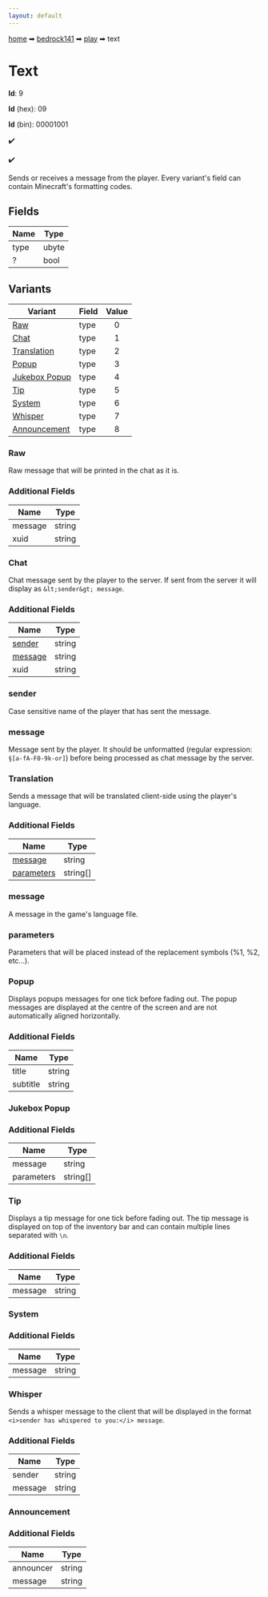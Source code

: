 ```yaml
---
layout: default
---
```


[home](/) ➡ [bedrock141](/protocol/bedrock141) ➡ [play](/protocol/bedrock141/play) ➡ text

# Text

**Id**: 9

**Id** (hex): 09

**Id** (bin): 00001001

✔️

✔️

Sends or receives a message from the player. Every variant's field can contain Minecraft's formatting codes.

## Fields

Name | Type
---|---
type | ubyte
? | bool

## Variants

Variant | Field | Value
---|---|:---:
[Raw](#raw) | type | 0
[Chat](#chat) | type | 1
[Translation](#translation) | type | 2
[Popup](#popup) | type | 3
[Jukebox Popup](#jukebox_popup) | type | 4
[Tip](#tip) | type | 5
[System](#system) | type | 6
[Whisper](#whisper) | type | 7
[Announcement](#announcement) | type | 8

### Raw

Raw message that will be printed in the chat as it is.

### Additional Fields

Name | Type
---|---
message | string
xuid | string

### Chat

Chat message sent by the player to the server. If sent from the server it will display as `&lt;sender&gt; message`.

### Additional Fields

Name | Type
---|---
[sender](#chat_sender) | string
[message](#chat_message) | string
xuid | string

### sender

Case sensitive name of the player that has sent the message.

### message

Message sent by the player. It should be unformatted (regular expression: `§[a-fA-F0-9k-or]`) before being processed as chat message by the server.

### Translation

Sends a message that will be translated client-side using the player's language.

### Additional Fields

Name | Type
---|---
[message](#translation_message) | string
[parameters](#translation_parameters) | string[]

### message

A message in the game's language file.

### parameters

Parameters that will be placed instead of the replacement symbols (%1, %2, etc...).

### Popup

Displays popups messages for one tick before fading out. The popup messages are displayed at the centre of the screen and are not automatically aligned horizontally.

### Additional Fields

Name | Type
---|---
title | string
subtitle | string

### Jukebox Popup

### Additional Fields

Name | Type
---|---
message | string
parameters | string[]

### Tip

Displays a tip message for one tick before fading out. The tip message is displayed on top of the inventory bar and can contain multiple lines separated with `\n`.

### Additional Fields

Name | Type
---|---
message | string

### System

### Additional Fields

Name | Type
---|---
message | string

### Whisper

Sends a whisper message to the client that will be displayed in the format `<i>sender has whispered to you:</i> message`.

### Additional Fields

Name | Type
---|---
sender | string
message | string

### Announcement

### Additional Fields

Name | Type
---|---
announcer | string
message | string

